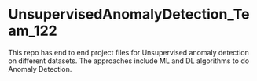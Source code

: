 # UnsupervisedAnomalyDetection_Team_122
This repo has end to end project files for Unsupervised anomaly detection on different datasets. The approaches include ML and DL algorithms to do Anomaly Detection.
